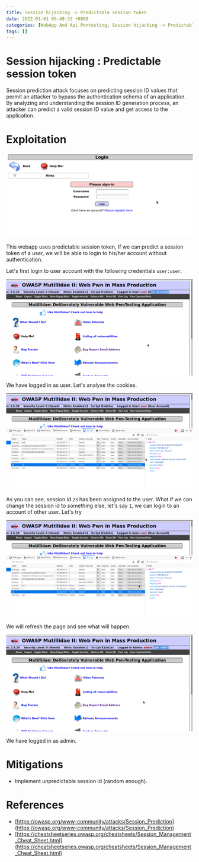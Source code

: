 ```yaml
---
title: Session hijacking -> Predictable session token
date: 2022-01-01 05:49:33 +0800
categories: [WebApp And Api Pentesting, Session hijacking -> Predictable session token]
tags: []  
---
```


# Session hijacking : Predictable session token

Session prediction attack focuses on predicting session ID values that permit an attacker to bypass the authentication schema of an application. By analyzing and understanding the session ID generation process, an attacker can predict a valid session ID value and get access to the application.

# Exploitation

![bsc](https://raw.githubusercontent.com/cyberkhalid/cyberkhalid.github.io/main/assets/img/ipentest/bsc1.png)

This webapp uses predictable session token, If we can predict a session token of a user, we will be able to login to his/her account without authentication.

Let's first login to user account with the following credentials `user:user`.

![bsc](https://raw.githubusercontent.com/cyberkhalid/cyberkhalid.github.io/main/assets/img/ipentest/bsc2.png)

We have logged in as user. Let's analyse the cookies.

![bsc](https://raw.githubusercontent.com/cyberkhalid/cyberkhalid.github.io/main/assets/img/ipentest/bsc3.png)
 
 As you can see, session id `23` has been assigned to the user. What if we can change the session id to something else, let's say `1`, we can login to an account of other user. Let's try

![bsc](https://raw.githubusercontent.com/cyberkhalid/cyberkhalid.github.io/main/assets/img/ipentest/bsc4.png)
 
We will refresh the page and see what will happen.

![bsc](https://raw.githubusercontent.com/cyberkhalid/cyberkhalid.github.io/main/assets/img/ipentest/bsc5.png)
 
We have logged in as admin.

# Mitigations

- Implement unpredictable session id (random enough).

# References

- [https://owasp.org/www-community/attacks/Session_Prediction](https://owasp.org/www-community/attacks/Session_Prediction)
- [https://cheatsheetseries.owasp.org/cheatsheets/Session_Management_Cheat_Sheet.html](https://cheatsheetseries.owasp.org/cheatsheets/Session_Management_Cheat_Sheet.html)
